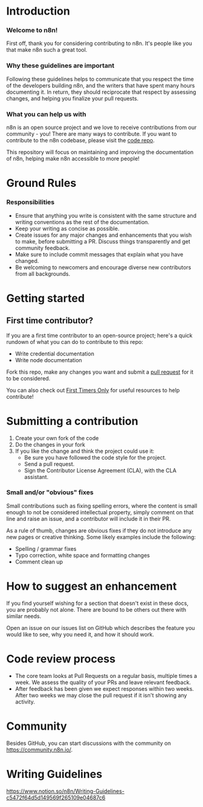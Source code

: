 # Introduction

### Welcome to n8n!

First off, thank you for considering contributing to n8n. It's people like you that make n8n such a great tool.

### Why these guidelines are important

Following these guidelines helps to communicate that you respect the time of the developers building n8n, and the writers that have spent many hours documenting it. In return, they should reciprocate that respect by assessing changes, and helping you finalize your pull requests.

### What you can help us with

n8n is an open source project and we love to receive contributions from our community - you! There are many ways to contribute. If you want to contribute to the n8n codebase, please visit the [code repo](https://github.com/n8n-io/n8n).

This repository will focus on maintaining and improving the documentation of n8n, helping make n8n accessible to more people!

# Ground Rules
### Responsibilities

* Ensure that anything you write is consistent with the same structure and writing conventions as the rest of the documentation.
* Keep your writing as concise as possible.
* Create issues for any major changes and enhancements that you wish to make, before submitting a PR. Discuss things transparently and get community feedback.
* Make sure to include commit messages that explain what you have changed.
* Be welcoming to newcomers and encourage diverse new contributors from all backgrounds.

# Getting started
## First time contributor?

If you are a first time contributor to an open-source project; here's a quick rundown of what you can do to contribute to this repo:
- Write credential documentation
- Write node documentation

Fork this repo, make any changes you want and submit a [pull request](http://makeapullrequest.com/) for it to be considered.  

You can also check out [First Timers Only](https://www.firsttimersonly.com/) for useful resources to help contribute!

# Submitting a contribution

1. Create your own fork of the code
2. Do the changes in your fork
3. If you like the change and think the project could use it:
    * Be sure you have followed the code style for the project.
    * Send a pull request.
    * Sign the Contributor License Agreement (CLA), with the CLA assistant.

### Small and/or "obvious" fixes

Small contributions such as fixing spelling errors, where the content is small enough to not be considered intellectual property, simply comment on that line and raise an issue, and a contributor will include it in their PR.

As a rule of thumb, changes are obvious fixes if they do not introduce any new pages or creative thinking. Some likely examples include the following:

* Spelling / grammar fixes
* Typo correction, white space and formatting changes
* Comment clean up

# How to suggest an enhancement
If you find yourself wishing for a section that doesn't exist in these docs, you are probably not alone. There are bound to be others out there with similar needs.  

Open an issue on our issues list on GitHub which describes the feature you would like to see, why you need it, and how it should work.

# Code review process

* The core team looks at Pull Requests on a regular basis, multiple times a week. We assess the quality of your PRs and leave relevant feedback.
* After feedback has been given we expect responses within two weeks. After two weeks we may close the pull request if it isn't showing any activity.

# Community

Besides GitHub, you can start discussions with the community on https://community.n8n.io/.

# Writing Guidelines

https://www.notion.so/n8n/Writing-Guidelines-c5472f64d5d149569f265109e04687c6